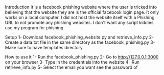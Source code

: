 Introduction
It is a facebook phishing website where the user is tricked into believing that the website they are is the official facebook login page.
It only works on a local computer. 
I did not host the website itself with a Phishing URL to not promote any phishing websites.
I don't want any script kiddies use my program for phishing.

Setup
1- Download facebook_phishing_website.py and retrieve_info.py
2- Create a data.txt file in the same directory as the facebook_phishing.py
3- Make sure to have templates directory

How to use it
1- Run the facebook_phishing.py
2- Go to http://127.0.0.1:3000 on your browser
3- Type in the credentials into the website
4- Run retrieve_info.py
5- Select the email you want see the password of




